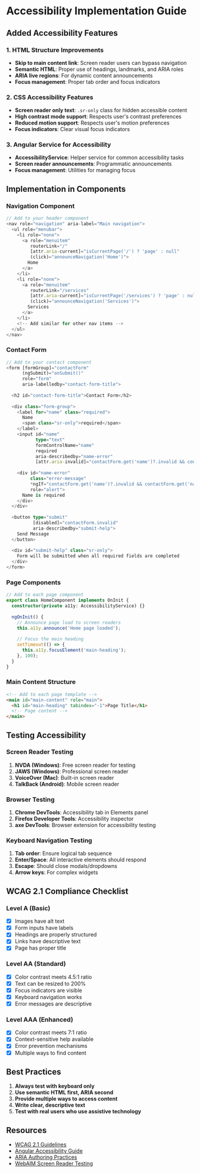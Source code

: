 # Accessibility Implementation Guide

## Added Accessibility Features

### 1. HTML Structure Improvements
- **Skip to main content link**: Screen reader users can bypass navigation
- **Semantic HTML**: Proper use of headings, landmarks, and ARIA roles
- **ARIA live regions**: For dynamic content announcements
- **Focus management**: Proper tab order and focus indicators

### 2. CSS Accessibility Features
- **Screen reader only text**: `.sr-only` class for hidden accessible content
- **High contrast mode support**: Respects user's contrast preferences
- **Reduced motion support**: Respects user's motion preferences
- **Focus indicators**: Clear visual focus indicators

### 3. Angular Service for Accessibility
- **AccessibilityService**: Helper service for common accessibility tasks
- **Screen reader announcements**: Programmatic announcements
- **Focus management**: Utilities for managing focus

## Implementation in Components

### Navigation Component
```typescript
// Add to your header component
<nav role="navigation" aria-label="Main navigation">
  <ul role="menubar">
    <li role="none">
      <a role="menuitem" 
         routerLink="/" 
         [attr.aria-current]="isCurrentPage('/') ? 'page' : null"
         (click)="announceNavigation('Home')">
        Home
      </a>
    </li>
    <li role="none">
      <a role="menuitem" 
         routerLink="/services" 
         [attr.aria-current]="isCurrentPage('/services') ? 'page' : null"
         (click)="announceNavigation('Services')">
        Services
      </a>
    </li>
    <!-- Add similar for other nav items -->
  </ul>
</nav>
```

### Contact Form
```typescript
// Add to your contact component
<form [formGroup]="contactForm" 
      (ngSubmit)="onSubmit()" 
      role="form"
      aria-labelledby="contact-form-title">
  
  <h2 id="contact-form-title">Contact Form</h2>
  
  <div class="form-group">
    <label for="name" class="required">
      Name
      <span class="sr-only">required</span>
    </label>
    <input id="name" 
           type="text" 
           formControlName="name"
           required
           aria-describedby="name-error"
           [attr.aria-invalid]="contactForm.get('name')?.invalid && contactForm.get('name')?.touched">
    
    <div id="name-error" 
         class="error-message" 
         *ngIf="contactForm.get('name')?.invalid && contactForm.get('name')?.touched"
         role="alert">
      Name is required
    </div>
  </div>
  
  <button type="submit" 
          [disabled]="contactForm.invalid"
          aria-describedby="submit-help">
    Send Message
  </button>
  
  <div id="submit-help" class="sr-only">
    Form will be submitted when all required fields are completed
  </div>
</form>
```

### Page Components
```typescript
// Add to each page component
export class HomeComponent implements OnInit {
  constructor(private a11y: AccessibilityService) {}
  
  ngOnInit() {
    // Announce page load to screen readers
    this.a11y.announce('Home page loaded');
    
    // Focus the main heading
    setTimeout(() => {
      this.a11y.focusElement('main-heading');
    }, 100);
  }
}
```

### Main Content Structure
```html
<!-- Add to each page template -->
<main id="main-content" role="main">
  <h1 id="main-heading" tabindex="-1">Page Title</h1>
  <!-- Page content -->
</main>
```

## Testing Accessibility

### Screen Reader Testing
1. **NVDA (Windows)**: Free screen reader for testing
2. **JAWS (Windows)**: Professional screen reader
3. **VoiceOver (Mac)**: Built-in screen reader
4. **TalkBack (Android)**: Mobile screen reader

### Browser Testing
1. **Chrome DevTools**: Accessibility tab in Elements panel
2. **Firefox Developer Tools**: Accessibility inspector
3. **axe DevTools**: Browser extension for accessibility testing

### Keyboard Navigation Testing
1. **Tab order**: Ensure logical tab sequence
2. **Enter/Space**: All interactive elements should respond
3. **Escape**: Should close modals/dropdowns
4. **Arrow keys**: For complex widgets

## WCAG 2.1 Compliance Checklist

### Level A (Basic)
- [x] Images have alt text
- [x] Form inputs have labels
- [x] Headings are properly structured
- [x] Links have descriptive text
- [x] Page has proper title

### Level AA (Standard)
- [x] Color contrast meets 4.5:1 ratio
- [x] Text can be resized to 200%
- [x] Focus indicators are visible
- [x] Keyboard navigation works
- [x] Error messages are descriptive

### Level AAA (Enhanced)
- [x] Color contrast meets 7:1 ratio
- [x] Context-sensitive help available
- [x] Error prevention mechanisms
- [x] Multiple ways to find content

## Best Practices

1. **Always test with keyboard only**
2. **Use semantic HTML first, ARIA second**
3. **Provide multiple ways to access content**
4. **Write clear, descriptive text**
5. **Test with real users who use assistive technology**

## Resources

- [WCAG 2.1 Guidelines](https://www.w3.org/WAI/WCAG21/quickref/)
- [Angular Accessibility Guide](https://angular.io/guide/accessibility)
- [ARIA Authoring Practices](https://www.w3.org/WAI/ARIA/apg/)
- [WebAIM Screen Reader Testing](https://webaim.org/articles/screenreader_testing/)

